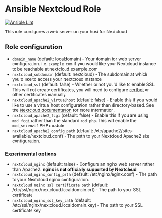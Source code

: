 # Ansible Nextcloud Role

[![Ansible Lint](https://github.com/coredotbin/ansible-nextcloud-role/actions/workflows/ansible_lint.yaml/badge.svg)](https://github.com/coredotbin/ansible-nextcloud-role/actions/workflows/ansible_lint.yaml)

This role configures a web server on your host for Nextcloud

## Role configuration
* `domain_name` (default: localdomain) - Your domain for web server configuration. i.e. `example.com` if you would like your Nextcloud instance to be reachable at nextcloud.example.com
* `nextcloud_subdomain` (default: nextcloud) - The subdomain at which you'd like to access your Nextcloud instance
* `nextcloud_ssl` (default: false) - Whether or not you'd like to enable SSL. This will not create certificates, you will need to configure [certbot](https://certbot.eff.org/instructions) or other certificates manually.
* `nextcloud_apache2_virtualhost` (default: false) - Enable this if you would like to use a virtual host configuration rather than directory-based. See the [Nextcloud documentation](https://docs.nextcloud.com/server/latest/admin_manual/installation/source_installation.html#apache-web-server-configuration) for more information.
* `nextcloud_apache2_fcgi` (default: false) - Enable this if you are using `mod_fcgi` rather than the standard `mod_php`. This will enable the `mod_setenvif` PHP module.
* `nextcloud_apache2_config_path` (default: /etc/apache2/sites-available/nextcloud.conf) - The path to your Nextcloud Apache2 site configuration.

### Experimental options
* `nextcloud_nginx` (default: false) - Configure an nginx web server rather than Apache2. **nginx is not officially supported by Nextcloud**
* `nextcloud_nginx_config_path` (default: /etc/nginx/nginx.conf) - The path to your Nextcloud nginx configuration.
* `nextcloud_nginx_ssl_certificate_path` (default: /etc/ssl/nginx/nextcloud.localdomain.crt) - The path to your SSL certificate
* `nextcloud_nginx_ssl_key_path` (default: /etc/ssl/nginx/nextcloud.localdomain.key) - The path to your SSL certificate key
